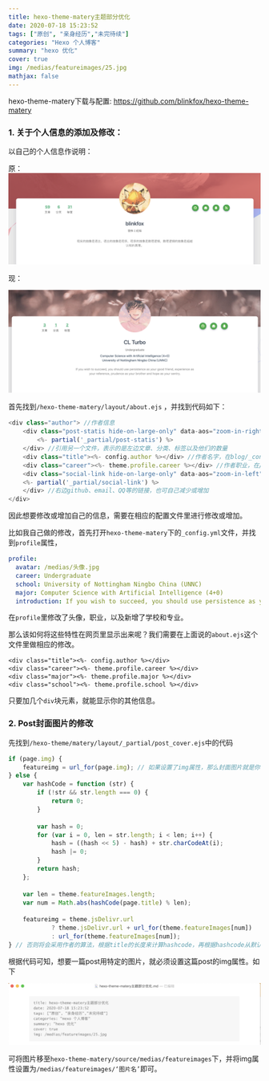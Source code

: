 ```yaml
---
title: hexo-theme-matery主题部分优化
date: 2020-07-18 15:23:52
tags: ["原创", "亲身经历","未完待续"]
categories: "Hexo 个人博客"
summary: "hexo 优化"
cover: true
img: /medias/featureimages/25.jpg
mathjax: false
---
```


hexo-theme-matery下载与配置: <https://github.com/blinkfox/hexo-theme-matery>

### 1. 关于个人信息的添加及修改：

以自己的个人信息作说明：

原：<img src="./hexo-theme-matery主题部分优化/yuan.png" style="zoom:50%;" />

现：

<img src="./hexo-theme-matery主题部分优化/PersonalInfo.png" style="zoom:50%;" />

首先找到`/hexo-theme-matery/layout/about.ejs` ，并找到代码如下：

```js
<div class="author"> //作者信息
    <div class="post-statis hide-on-large-only" data-aos="zoom-in-right">
        <%- partial('_partial/post-statis') %>
    </div> //引用另一个文件，表示的是左边文章、分类、标签以及他们的数量
    <div class="title"><%- config.author %></div> //作者名字，在blog/_config.yml中配置
    <div class="career"><%- theme.profile.career %></div> //作者职业，在/hexo-theme-matery/layout/about.ejs中配置
    <div class="social-link hide-on-large-only" data-aos="zoom-in-left">
    <%- partial('_partial/social-link') %>
    </div> //右边github、email、QQ等的链接，也可自己减少或增加
</div>
```

因此想要修改或增加自己的信息，需要在相应的配置文件里进行修改或增加。

比如我自己做的修改，首先打开`hexo-theme-matery`下的`_config.yml`文件，并找到`profile`属性，

```yml
profile:
  avatar: /medias/头像.jpg
  career: Undergraduate
  school: University of Nottingham Ningbo China (UNNC)
  major: Computer Science with Artificial Intelligence (4+0)
  introduction: If you wish to succeed, you should use persistence as your good friend, experience as your reference, prudence as your brother and hope as your sentry.
```

在`profile`里修改了头像，职业，以及新增了学校和专业。

那么该如何将这些特性在网页里显示出来呢？我们需要在上面说的`about.ejs`这个文件里做相应的修改。

```
<div class="title"><%- config.author %></div>
<div class="career"><%- theme.profile.career %></div>
<div class="major"><%- theme.profile.major %></div>
<div class="school"><%- theme.profile.school %></div>

```

只要加几个`div`块元素，就能显示你的其他信息。



### 2. Post封面图片的修改

先找到`/hexo-theme/matery/layout/_partial/post_cover.ejs`中的代码

```js
if (page.img) {
    featureimg = url_for(page.img); // 如果设置了img属性，那么封面图片就是你设置的图片
} else {
    var hashCode = function (str) {
        if (!str && str.length === 0) {
            return 0;
        }

        var hash = 0;
        for (var i = 0, len = str.length; i < len; i++) {
            hash = ((hash << 5) - hash) + str.charCodeAt(i);
            hash |= 0;
        }
        return hash;
    };

    var len = theme.featureImages.length;
    var num = Math.abs(hashCode(page.title) % len);

    featureimg = theme.jsDelivr.url
            ? theme.jsDelivr.url + url_for(theme.featureImages[num])
            : url_for(theme.featureImages[num]);
} // 否则将会采用作者的算法，根据title的长度来计算hashcode，再根据hashcode从默认的图片中选出一张。如果两篇文章的title都是四个字，那这两篇的封面就是同一张图片。
```

根据代码可知，想要一篇post用特定的图片，就必须设置这篇post的img属性。如下

<img src="./hexo-theme-matery主题部分优化/屏幕快照 2020-07-20 下午2.41.07.png" style="zoom:50%;" />

可将图片移至`hexo-theme-matery/source/medias/featureimages`下，并将img属性设置为`/medias/featureimages/‘图片名’`即可。